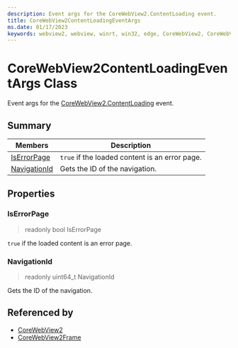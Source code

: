 ```yaml
---
description: Event args for the CoreWebView2.ContentLoading event.
title: CoreWebView2ContentLoadingEventArgs
ms.date: 01/17/2023
keywords: webview2, webview, winrt, win32, edge, CoreWebView2, CoreWebView2Controller, browser control, edge html, CoreWebView2ContentLoadingEventArgs
---
```


# CoreWebView2ContentLoadingEventArgs Class



Event args for the [CoreWebView2.ContentLoading](corewebview2.md#contentloading) event.

## Summary

Members|Description
--|--
[IsErrorPage](#iserrorpage) | `true` if the loaded content is an error page.
[NavigationId](#navigationid) | Gets the ID of the navigation.

## Properties

### IsErrorPage

> readonly  bool IsErrorPage

`true` if the loaded content is an error page.

### NavigationId

> readonly  uint64_t NavigationId

Gets the ID of the navigation.






## Referenced by

- [CoreWebView2](corewebview2.md)
- [CoreWebView2Frame](corewebview2frame.md)
